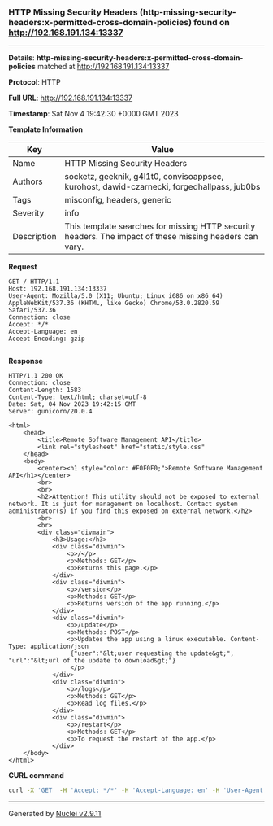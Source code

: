 ### HTTP Missing Security Headers (http-missing-security-headers:x-permitted-cross-domain-policies) found on http://192.168.191.134:13337

----
**Details**: **http-missing-security-headers:x-permitted-cross-domain-policies** matched at http://192.168.191.134:13337

**Protocol**: HTTP

**Full URL**: http://192.168.191.134:13337

**Timestamp**: Sat Nov 4 19:42:30 +0000 GMT 2023

**Template Information**

| Key | Value |
| --- | --- |
| Name | HTTP Missing Security Headers |
| Authors | socketz, geeknik, g4l1t0, convisoappsec, kurohost, dawid-czarnecki, forgedhallpass, jub0bs |
| Tags | misconfig, headers, generic |
| Severity | info |
| Description | This template searches for missing HTTP security headers. The impact of these missing headers can vary.<br> |

**Request**
```http
GET / HTTP/1.1
Host: 192.168.191.134:13337
User-Agent: Mozilla/5.0 (X11; Ubuntu; Linux i686 on x86_64) AppleWebKit/537.36 (KHTML, like Gecko) Chrome/53.0.2820.59 Safari/537.36
Connection: close
Accept: */*
Accept-Language: en
Accept-Encoding: gzip


```

**Response**
```http
HTTP/1.1 200 OK
Connection: close
Content-Length: 1583
Content-Type: text/html; charset=utf-8
Date: Sat, 04 Nov 2023 19:42:15 GMT
Server: gunicorn/20.0.4

<html>
    <head>
        <title>Remote Software Management API</title>
        <link rel="stylesheet" href="static/style.css"
    </head>
    <body>
        <center><h1 style="color: #F0F0F0;">Remote Software Management API</h1></center>
        <br>
        <br>
        <h2>Attention! This utility should not be exposed to external network. It is just for management on localhost. Contact system administrator(s) if you find this exposed on external network.</h2> 
        <br>
        <br>
        <div class="divmain">
            <h3>Usage:</h3>
            <div class="divmin">
                <p>/</p>
                <p>Methods: GET</p>
                <p>Returns this page.</p>
            </div>
            <div class="divmin">
                <p>/version</p>
                <p>Methods: GET</p>
                <p>Returns version of the app running.</p>
            </div>
            <div class="divmin">
                <p>/update</p>
                <p>Methods: POST</p>
                <p>Updates the app using a linux executable. Content-Type: application/json
                 {"user":"&lt;user requesting the update&gt;", "url":"&lt;url of the update to download&gt;"}
                 </p>
            </div>
            <div class="divmin">
                <p>/logs</p>
                <p>Methods: GET</p>
                <p>Read log files.</p>
            </div>
            <div class="divmin">
                <p>/restart</p>
                <p>Methods: GET</p>
                <p>To request the restart of the app.</p>
            </div>
    </body>
</html>
```


**CURL command**
```sh
curl -X 'GET' -H 'Accept: */*' -H 'Accept-Language: en' -H 'User-Agent: Mozilla/5.0 (X11; Ubuntu; Linux i686 on x86_64) AppleWebKit/537.36 (KHTML, like Gecko) Chrome/53.0.2820.59 Safari/537.36' 'http://192.168.191.134:13337'
```

----

Generated by [Nuclei v2.9.11](https://github.com/projectdiscovery/nuclei)